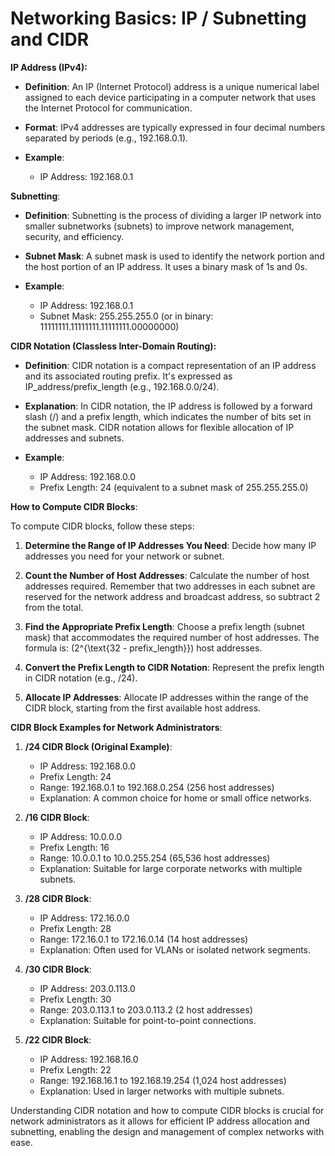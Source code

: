 # Networking Basics: IP / Subnetting and CIDR

**IP Address (IPv4):**

- **Definition**: An IP (Internet Protocol) address is a unique numerical label assigned to each device participating in a computer network that uses the Internet Protocol for communication.

- **Format**: IPv4 addresses are typically expressed in four decimal numbers separated by periods (e.g., 192.168.0.1).

- **Example**: 
  - IP Address: 192.168.0.1

**Subnetting**:

- **Definition**: Subnetting is the process of dividing a larger IP network into smaller subnetworks (subnets) to improve network management, security, and efficiency.

- **Subnet Mask**: A subnet mask is used to identify the network portion and the host portion of an IP address. It uses a binary mask of 1s and 0s.

- **Example**:
  - IP Address: 192.168.0.1
  - Subnet Mask: 255.255.255.0 (or in binary: 11111111.11111111.11111111.00000000)

**CIDR Notation (Classless Inter-Domain Routing):**

- **Definition**: CIDR notation is a compact representation of an IP address and its associated routing prefix. It's expressed as IP_address/prefix_length (e.g., 192.168.0.0/24).

- **Explanation**: In CIDR notation, the IP address is followed by a forward slash (/) and a prefix length, which indicates the number of bits set in the subnet mask. CIDR notation allows for flexible allocation of IP addresses and subnets.

- **Example**:
  - IP Address: 192.168.0.0
  - Prefix Length: 24 (equivalent to a subnet mask of 255.255.255.0)

**How to Compute CIDR Blocks**:

To compute CIDR blocks, follow these steps:

1. **Determine the Range of IP Addresses You Need**: Decide how many IP addresses you need for your network or subnet.

2. **Count the Number of Host Addresses**: Calculate the number of host addresses required. Remember that two addresses in each subnet are reserved for the network address and broadcast address, so subtract 2 from the total.

3. **Find the Appropriate Prefix Length**: Choose a prefix length (subnet mask) that accommodates the required number of host addresses. The formula is: \(2^{\text{32 - prefix\_length}}\) host addresses.

4. **Convert the Prefix Length to CIDR Notation**: Represent the prefix length in CIDR notation (e.g., /24).

5. **Allocate IP Addresses**: Allocate IP addresses within the range of the CIDR block, starting from the first available host address.

**CIDR Block Examples for Network Administrators**:

1. **/24 CIDR Block (Original Example)**:
   - IP Address: 192.168.0.0
   - Prefix Length: 24
   - Range: 192.168.0.1 to 192.168.0.254 (256 host addresses)
   - Explanation: A common choice for home or small office networks.

2. **/16 CIDR Block**:
   - IP Address: 10.0.0.0
   - Prefix Length: 16
   - Range: 10.0.0.1 to 10.0.255.254 (65,536 host addresses)
   - Explanation: Suitable for large corporate networks with multiple subnets.

3. **/28 CIDR Block**:
   - IP Address: 172.16.0.0
   - Prefix Length: 28
   - Range: 172.16.0.1 to 172.16.0.14 (14 host addresses)
   - Explanation: Often used for VLANs or isolated network segments.

4. **/30 CIDR Block**:
   - IP Address: 203.0.113.0
   - Prefix Length: 30
   - Range: 203.0.113.1 to 203.0.113.2 (2 host addresses)
   - Explanation: Suitable for point-to-point connections.

5. **/22 CIDR Block**:
   - IP Address: 192.168.16.0
   - Prefix Length: 22
   - Range: 192.168.16.1 to 192.168.19.254 (1,024 host addresses)
   - Explanation: Used in larger networks with multiple subnets.

Understanding CIDR notation and how to compute CIDR blocks is crucial for network administrators as it allows for efficient IP address allocation and subnetting, enabling the design and management of complex networks with ease.

